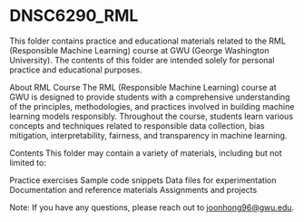 # DNSC6290_RML

This folder contains practice and educational materials related to the RML (Responsible Machine Learning) course at GWU (George Washington University). The contents of this folder are intended solely for personal practice and educational purposes.

About RML Course
The RML (Responsible Machine Learning) course at GWU is designed to provide students with a comprehensive understanding of the principles, methodologies, and practices involved in building machine learning models responsibly. Throughout the course, students learn various concepts and techniques related to responsible data collection, bias mitigation, interpretability, fairness, and transparency in machine learning.

Contents
This folder may contain a variety of materials, including but not limited to:

Practice exercises
Sample code snippets
Data files for experimentation
Documentation and reference materials
Assignments and projects


Note: If you have any questions, please reach out to joonhong96@gwu.edu. 
